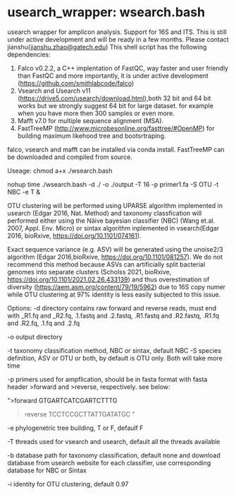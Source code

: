 # usearch_wrapper: wsearch.bash
usearch wrapper for amplicon analysis. Support for 16S and ITS. This is still under active development and will be ready in a few months. Please contact jianshu(jianshu.zhao@gatech.edu)
This shell script has the following dependencies:

1. Falco v0.2.2, a C++ implentation of FastQC, way faster and user friendly than FastQC and more importantly, it is under active development (https://github.com/smithlabcode/falco)
2. Vsearch and Usearch v11 (https://drive5.com/usearch/download.html),both 32 bit and 64 bit works but we strongly suggest 64 bit for large dataset. for example when you have more then 300 samples or even more.
3. Mafft v7.0 for multiple sequence alignment (MSA).
4. FastTreeMP (http://www.microbesonline.org/fasttree/#OpenMP) for building maximum likehood tree and bootsrtraping.

falco, vsearch and mafft can be installed via conda install. FastTreeMP can be downloaded and compiled from source.




Useage: chmod a+x ./wsearch.bash

nohup time ./wsearch.bash -d ./ -o ./output -T 16 -p primer1.fa -S OTU -t NBC -e T &

OTU clustering will be performed using UPARSE algorithm implemented in usearch (Edgar 2016, Nat. Method) and taxonomy classfication will performed either using the Näive bayesian classifier (NBC) (Wang et.al. 2007, Appl. Env. Micro) or sintax algorithm inplemented in vsearch(Edgar 2016, bioRxive, https://doi.org/10.1101/074161).

Exact sequence variance (e.g. ASV) will be generated using the unoise2/3 algorithm (Edgar 2016,bioRxive, https://doi.org/10.1101/081257). We do not recommend this method because ASVs can artificially split bacterial genomes into separate clusters (Scholss 2021, bioRxive, https://doi.org/10.1101/2021.02.26.433139) and thus overestimation of diversity (https://aem.asm.org/content/79/19/5962) due to 16S copy numer while OTU clustering at 97% identity is less easily subjected to this issue.

Options:
-d directory contains raw forward and reverse reads, must end with _R1.fq and _R2.fq, .1.fastq and .2.fastq, .R1.fastq and .R2.fastq, .R1.fq and .R2.fq, .1.fq and .2.fq

-o output directory

-t taxonomy classification method, NBC or sintax, default NBC -S species definition, ASV or OTU or both, by default is OTU only. Both will take more time

-p primers used for ampflication, should be in fasta format with fasta header >forward and >reverse, respectively. see below:



">forward
GTGARTCATCGARTCTTTG
>reverse
TCCTCCGCTTATTGATATGC
"


-e phylogenetric tree building, T or F, defaulf F

-T threads used for vsearch and usearch, default all the threads available

-b database path for taxonomy classification, default none and download database from usearch website for each classifier, use corresponding database for NBC or Sintax

-i identity for OTU clustering, default 0.97
